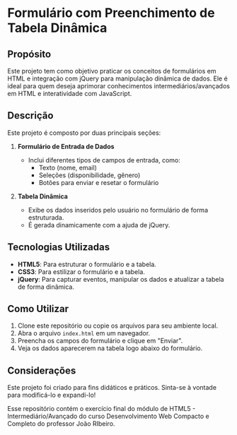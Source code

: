 # Formulário com Preenchimento de Tabela Dinâmica

## Propósito
Este projeto tem como objetivo praticar os conceitos de formulários em HTML e integração com jQuery para manipulação dinâmica de dados. Ele é ideal para quem deseja aprimorar conhecimentos intermediários/avançados em HTML e interatividade com JavaScript.

## Descrição
Este projeto é composto por duas principais seções:

1. **Formulário de Entrada de Dados**
   - Inclui diferentes tipos de campos de entrada, como:
     - Texto (nome, email)
     - Seleções (disponibilidade, gênero)
     - Botões para enviar e resetar o formulário

2. **Tabela Dinâmica**
   - Exibe os dados inseridos pelo usuário no formulário de forma estruturada.
   - É gerada dinamicamente com a ajuda de jQuery.


## Tecnologias Utilizadas
- **HTML5**: Para estruturar o formulário e a tabela.
- **CSS3**: Para estilizar o formulário e a tabela.
- **jQuery**: Para capturar eventos, manipular os dados e atualizar a tabela de forma dinâmica.

## Como Utilizar
1. Clone este repositório ou copie os arquivos para seu ambiente local.
2. Abra o arquivo `index.html` em um navegador.
3. Preencha os campos do formulário e clique em "Enviar".
4. Veja os dados aparecerem na tabela logo abaixo do formulário.


## Considerações
Este projeto foi criado para fins didáticos e práticos. Sinta-se à vontade para modificá-lo e expandi-lo! 

Esse repositório contém o exercício final do módulo de HTML5 - Intermediário/Avançado do curso Desenvolvimento Web Compacto e Completo do professor João RIbeiro.